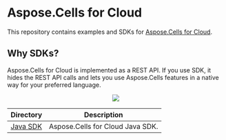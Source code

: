 # Aspose.Cells for Cloud
This repository contains examples and SDKs for [Aspose.Cells for Cloud](http://www.aspose.com/cloud/excel-api.aspx).

## Why SDKs?
Aspose.Cells for Cloud is implemented as a REST API. If you use SDK, it hides the REST API calls and lets you use Aspose.Cells features in a native way for your preferred language.

<p align="center">
  <a title="Download ZIP" href="https://github.com/asposecells/Aspose_Cells_Cloud/archive/master.zip">
     <img src="http://i.imgur.com/hwNhrGZ.png" />
  </a>
</p>

Directory | Description
--------- | -----------
[Java SDK](SDKs/Aspose.Cells_Cloud_SDK_for_Java)  |  Aspose.Cells for Cloud Java SDK.
